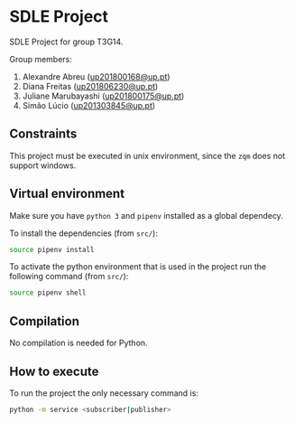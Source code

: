 # SDLE Project

SDLE Project for group T3G14.

Group members:

1. Alexandre Abreu ([up201800168@up.pt](mailto:up201800168@up.pt))
2. Diana Freitas ([up201806230@up.pt](mailto:up201806230@up.pt))
3. Juliane Marubayashi ([up201800175@up.pt](mailto:up201800175@up.pt))
4. Simão Lúcio ([up201303845@up.pt](mailto:up201303845@up.pt))

## Constraints

This project must be executed in unix environment, since the `zqm` does not support windows.   

## Virtual environment 

Make sure you have `python 3` and `pipenv` installed as a global dependecy.

To install the dependencies (from `src/`):

```bash
source pipenv install
```

To activate the python environment that is used in the project run the following command (from `src/`):

```bash
source pipenv shell
```

## Compilation

No compilation is needed for Python.

## How to execute 

To run the project the only necessary command is:  

```bash
python -m service <subscriber|publisher>
```
